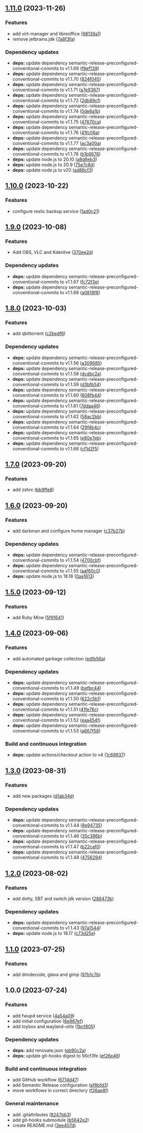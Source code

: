 ## [1.11.0](https://github.com/FilippoVissani/NixOS-configuration-hp-15s-eq2004nl/compare/1.10.0...1.11.0) (2023-11-26)


### Features

* add virt-manager and libreoffice ([98139a1](https://github.com/FilippoVissani/NixOS-configuration-hp-15s-eq2004nl/commit/98139a10f45e3a80c00b148719139e9179c8edc6))
* remove jetbrains.jdk ([7a8f3fa](https://github.com/FilippoVissani/NixOS-configuration-hp-15s-eq2004nl/commit/7a8f3fa7cbe3c90c741e78537284658328284464))


### Dependency updates

* **deps:** update dependency semantic-release-preconfigured-conventional-commits to v1.1.69 ([f9ef139](https://github.com/FilippoVissani/NixOS-configuration-hp-15s-eq2004nl/commit/f9ef13977c2d4cbef267f2b2bba7ff829b4b7865))
* **deps:** update dependency semantic-release-preconfigured-conventional-commits to v1.1.70 ([824f045](https://github.com/FilippoVissani/NixOS-configuration-hp-15s-eq2004nl/commit/824f045deea510ae5f71fdbe3c55797be981c363))
* **deps:** update dependency semantic-release-preconfigured-conventional-commits to v1.1.71 ([a7e9367](https://github.com/FilippoVissani/NixOS-configuration-hp-15s-eq2004nl/commit/a7e936763e16a855cd08782bf3653da82d1ac0f0))
* **deps:** update dependency semantic-release-preconfigured-conventional-commits to v1.1.72 ([2db89cf](https://github.com/FilippoVissani/NixOS-configuration-hp-15s-eq2004nl/commit/2db89cf37c4bca0bee5ad07bbd9b0a5af348c84c))
* **deps:** update dependency semantic-release-preconfigured-conventional-commits to v1.1.74 ([0de6a1b](https://github.com/FilippoVissani/NixOS-configuration-hp-15s-eq2004nl/commit/0de6a1ba093a46bb78a3afe314ddc6d541b8fba8))
* **deps:** update dependency semantic-release-preconfigured-conventional-commits to v1.1.75 ([47670ca](https://github.com/FilippoVissani/NixOS-configuration-hp-15s-eq2004nl/commit/47670cab7718f0102deacf8ac3bf5ecd7c6ac0b3))
* **deps:** update dependency semantic-release-preconfigured-conventional-commits to v1.1.76 ([41fc06a](https://github.com/FilippoVissani/NixOS-configuration-hp-15s-eq2004nl/commit/41fc06af120f5042fb4250e408df99f3f3c22f2e))
* **deps:** update dependency semantic-release-preconfigured-conventional-commits to v1.1.77 ([ac3a00a](https://github.com/FilippoVissani/NixOS-configuration-hp-15s-eq2004nl/commit/ac3a00aad38a3712f383f0e0bd525bb3541bf2da))
* **deps:** update dependency semantic-release-preconfigured-conventional-commits to v1.1.78 ([b1b8676](https://github.com/FilippoVissani/NixOS-configuration-hp-15s-eq2004nl/commit/b1b86764ddb6bbe304199b6e405e507b51f394ad))
* **deps:** update node.js to 20.10 ([a8d8eb3](https://github.com/FilippoVissani/NixOS-configuration-hp-15s-eq2004nl/commit/a8d8eb3103bb295686737a4647a814fb8b5d06c2))
* **deps:** update node.js to 20.9 ([75e7c8d](https://github.com/FilippoVissani/NixOS-configuration-hp-15s-eq2004nl/commit/75e7c8d292423335cf0b5b5631e013801b31ddc6))
* **deps:** update node.js to v20 ([ad86cf3](https://github.com/FilippoVissani/NixOS-configuration-hp-15s-eq2004nl/commit/ad86cf350273bcdb29645b9ba65b643d1fb251fb))

## [1.10.0](https://github.com/FilippoVissani/NixOS-configuration-hp-15s-eq2004nl/compare/1.9.0...1.10.0) (2023-10-22)


### Features

* configure restic backup service ([1ad0c21](https://github.com/FilippoVissani/NixOS-configuration-hp-15s-eq2004nl/commit/1ad0c21a9ae2e60a0fec8f8750b53909fd604517))

## [1.9.0](https://github.com/FilippoVissani/NixOS-configuration-hp-15s-eq2004nl/compare/1.8.0...1.9.0) (2023-10-08)


### Features

* Add OBS, VLC and Kdenlive ([370ee2d](https://github.com/FilippoVissani/NixOS-configuration-hp-15s-eq2004nl/commit/370ee2db4278cc351a4be386dd89ca7c35f9c3b6))


### Dependency updates

* **deps:** update dependency semantic-release-preconfigured-conventional-commits to v1.1.67 ([fc72f3e](https://github.com/FilippoVissani/NixOS-configuration-hp-15s-eq2004nl/commit/fc72f3e92005647ca776f444816c3b525967895f))
* **deps:** update dependency semantic-release-preconfigured-conventional-commits to v1.1.68 ([a0818f8](https://github.com/FilippoVissani/NixOS-configuration-hp-15s-eq2004nl/commit/a0818f85293b7f3d0c12aa535468751e331646ec))

## [1.8.0](https://github.com/FilippoVissani/NixOS-configuration-hp-15s-eq2004nl/compare/1.7.0...1.8.0) (2023-10-03)


### Features

* add qbittorrent ([c2bedf6](https://github.com/FilippoVissani/NixOS-configuration-hp-15s-eq2004nl/commit/c2bedf6577e0822fc8a23487296061dec0e7a35a))


### Dependency updates

* **deps:** update dependency semantic-release-preconfigured-conventional-commits to v1.1.56 ([a309685](https://github.com/FilippoVissani/NixOS-configuration-hp-15s-eq2004nl/commit/a309685c47d1b43f35715cae61c6b3d3145d6f87))
* **deps:** update dependency semantic-release-preconfigured-conventional-commits to v1.1.58 ([dcdbc2a](https://github.com/FilippoVissani/NixOS-configuration-hp-15s-eq2004nl/commit/dcdbc2a5a6a69bfd8f066a291a68b6130ee3d195))
* **deps:** update dependency semantic-release-preconfigured-conventional-commits to v1.1.59 ([d3bfb54](https://github.com/FilippoVissani/NixOS-configuration-hp-15s-eq2004nl/commit/d3bfb543165b3deb6a705353ce98a34a44b14be6))
* **deps:** update dependency semantic-release-preconfigured-conventional-commits to v1.1.60 ([808fb44](https://github.com/FilippoVissani/NixOS-configuration-hp-15s-eq2004nl/commit/808fb4472255ae59cc2e8628779cdf28cd1cad27))
* **deps:** update dependency semantic-release-preconfigured-conventional-commits to v1.1.61 ([7ddaa46](https://github.com/FilippoVissani/NixOS-configuration-hp-15s-eq2004nl/commit/7ddaa465bfeace95a19d5bb9fd319cd134c414ac))
* **deps:** update dependency semantic-release-preconfigured-conventional-commits to v1.1.62 ([58ac2bb](https://github.com/FilippoVissani/NixOS-configuration-hp-15s-eq2004nl/commit/58ac2bb8051ad8ff2e9cdca4e751723e09a0536a))
* **deps:** update dependency semantic-release-preconfigured-conventional-commits to v1.1.64 ([29f4b4c](https://github.com/FilippoVissani/NixOS-configuration-hp-15s-eq2004nl/commit/29f4b4cba54d74a835f58f94b7b202184448f8e3))
* **deps:** update dependency semantic-release-preconfigured-conventional-commits to v1.1.65 ([e80e7eb](https://github.com/FilippoVissani/NixOS-configuration-hp-15s-eq2004nl/commit/e80e7eb9b169152aca13a6c37362f2665db2c555))
* **deps:** update dependency semantic-release-preconfigured-conventional-commits to v1.1.66 ([cf1d2f5](https://github.com/FilippoVissani/NixOS-configuration-hp-15s-eq2004nl/commit/cf1d2f598eb59ea93d6351a552aeaca8c37f78bc))

## [1.7.0](https://github.com/FilippoVissani/NixOS-configuration-hp-15s-eq2004nl/compare/1.6.0...1.7.0) (2023-09-20)


### Features

* add zshrc ([bb9ffe8](https://github.com/FilippoVissani/NixOS-configuration-hp-15s-eq2004nl/commit/bb9ffe8dfa1fc9e8224e7fa33d1bd413938fdf62))

## [1.6.0](https://github.com/FilippoVissani/NixOS-configuration-hp-15s-eq2004nl/compare/1.5.0...1.6.0) (2023-09-20)


### Features

* add darkman and configure home manager ([c37b27b](https://github.com/FilippoVissani/NixOS-configuration-hp-15s-eq2004nl/commit/c37b27ba96adc8b3eee646189182efc6f2c1ac0c))


### Dependency updates

* **deps:** update dependency semantic-release-preconfigured-conventional-commits to v1.1.54 ([4700cbf](https://github.com/FilippoVissani/NixOS-configuration-hp-15s-eq2004nl/commit/4700cbf4fc9076e6b8a2cb12c6b888d7aaf1140a))
* **deps:** update dependency semantic-release-preconfigured-conventional-commits to v1.1.55 ([aaf60c0](https://github.com/FilippoVissani/NixOS-configuration-hp-15s-eq2004nl/commit/aaf60c0b37541b7448a77525f7ce08e729ad3548))
* **deps:** update node.js to 18.18 ([0aa1613](https://github.com/FilippoVissani/NixOS-configuration-hp-15s-eq2004nl/commit/0aa161325fcd2e82d17d0842dacefb100d4ae3c2))

## [1.5.0](https://github.com/FilippoVissani/NixOS-configuration-hp-15s-eq2004nl/compare/1.4.0...1.5.0) (2023-09-12)


### Features

* add Ruby Mine ([5f91641](https://github.com/FilippoVissani/NixOS-configuration-hp-15s-eq2004nl/commit/5f91641588d71ad8911e2d65cb398a4790df32e6))

## [1.4.0](https://github.com/FilippoVissani/NixOS-configuration-hp-15s-eq2004nl/compare/1.3.0...1.4.0) (2023-09-06)


### Features

* add automated garbage collection ([edfb56a](https://github.com/FilippoVissani/NixOS-configuration-hp-15s-eq2004nl/commit/edfb56a728bb741344cfaba6de7522cb12bf34af))


### Dependency updates

* **deps:** update dependency semantic-release-preconfigured-conventional-commits to v1.1.49 ([befbc44](https://github.com/FilippoVissani/NixOS-configuration-hp-15s-eq2004nl/commit/befbc442804a4da985b45b8339b392e5a338c903))
* **deps:** update dependency semantic-release-preconfigured-conventional-commits to v1.1.50 ([622c5b1](https://github.com/FilippoVissani/NixOS-configuration-hp-15s-eq2004nl/commit/622c5b1e9afed81a72c92c10b8721f0510e9ecb5))
* **deps:** update dependency semantic-release-preconfigured-conventional-commits to v1.1.51 ([41fe76c](https://github.com/FilippoVissani/NixOS-configuration-hp-15s-eq2004nl/commit/41fe76c3fd4c7934d96ffe6278e85b12b65fa6e1))
* **deps:** update dependency semantic-release-preconfigured-conventional-commits to v1.1.52 ([eaa454f](https://github.com/FilippoVissani/NixOS-configuration-hp-15s-eq2004nl/commit/eaa454f0cc895a33384855c508d80198b2cc839a))
* **deps:** update dependency semantic-release-preconfigured-conventional-commits to v1.1.53 ([a667f58](https://github.com/FilippoVissani/NixOS-configuration-hp-15s-eq2004nl/commit/a667f580c31ff7ecfe94966c6f1e0ee4b409866b))


### Build and continuous integration

* **deps:** update actions/checkout action to v4 ([1c69937](https://github.com/FilippoVissani/NixOS-configuration-hp-15s-eq2004nl/commit/1c699377db44ac6a23011f7a210e5585aefff1f6))

## [1.3.0](https://github.com/FilippoVissani/NixOS-configuration-hp-15s-eq2004nl/compare/1.2.0...1.3.0) (2023-08-31)


### Features

* add new packages ([d1ab34d](https://github.com/FilippoVissani/NixOS-configuration-hp-15s-eq2004nl/commit/d1ab34d4d76bed0e69e669b171e8232b552cef8d))


### Dependency updates

* **deps:** update dependency semantic-release-preconfigured-conventional-commits to v1.1.44 ([8e94735](https://github.com/FilippoVissani/NixOS-configuration-hp-15s-eq2004nl/commit/8e947359d1a5a0b4a79eb167a9c3bc00477346b1))
* **deps:** update dependency semantic-release-preconfigured-conventional-commits to v1.1.46 ([35c386b](https://github.com/FilippoVissani/NixOS-configuration-hp-15s-eq2004nl/commit/35c386b23a3f0bcde896b5edca7acee78b56d9cd))
* **deps:** update dependency semantic-release-preconfigured-conventional-commits to v1.1.47 ([b22caf0](https://github.com/FilippoVissani/NixOS-configuration-hp-15s-eq2004nl/commit/b22caf0fb736eb8eed735a0ad863df9749284bc6))
* **deps:** update dependency semantic-release-preconfigured-conventional-commits to v1.1.48 ([4756294](https://github.com/FilippoVissani/NixOS-configuration-hp-15s-eq2004nl/commit/47562947429cf42b539cdddba0530fc36b333129))

## [1.2.0](https://github.com/FilippoVissani/NixOS-configuration-hp-15s-eq2004nl/compare/1.1.0...1.2.0) (2023-08-02)


### Features

* add dotty, SBT and switch jdk version ([286473b](https://github.com/FilippoVissani/NixOS-configuration-hp-15s-eq2004nl/commit/286473b186e31b480dfbee03e4a3e86e85dc95e5))


### Dependency updates

* **deps:** update dependency semantic-release-preconfigured-conventional-commits to v1.1.43 ([97a1544](https://github.com/FilippoVissani/NixOS-configuration-hp-15s-eq2004nl/commit/97a1544b6b1dbc969c4d5dca0edd87f41482fcd9))
* **deps:** update node.js to 18.17 ([c73d25e](https://github.com/FilippoVissani/NixOS-configuration-hp-15s-eq2004nl/commit/c73d25ea8b24a28837d5d2cc01e202c3ac8678d2))

## [1.1.0](https://github.com/FilippoVissani/NixOS-configuration-hp-15s-eq2004nl/compare/1.0.0...1.1.0) (2023-07-25)


### Features

* add dmidecode, glava and gimp ([97b1c7b](https://github.com/FilippoVissani/NixOS-configuration-hp-15s-eq2004nl/commit/97b1c7b47f0fbdae8e6c7914bf76beda1116714e))

## 1.0.0 (2023-07-24)


### Features

* add fwupd service ([4a54a09](https://github.com/FilippoVissani/NixOS-configuration-hp-15s-eq2004nl/commit/4a54a09e4566533b7f98236e6fa8e892da931c65))
* add initial configuration ([6e967ef](https://github.com/FilippoVissani/NixOS-configuration-hp-15s-eq2004nl/commit/6e967ef10ae6de68abf18bf2281edae6733c2266))
* add toybox and wayland-utils ([1bcf805](https://github.com/FilippoVissani/NixOS-configuration-hp-15s-eq2004nl/commit/1bcf805a1bb21ceb2fcef90a0c8d1e3d00b262d1))


### Dependency updates

* **deps:** add renovate.json ([eb90c2a](https://github.com/FilippoVissani/NixOS-configuration-hp-15s-eq2004nl/commit/eb90c2a9ccbf9a8bd7de7059679694c7d3136eef))
* **deps:** update git-hooks digest to 56cf3fe ([ef26e46](https://github.com/FilippoVissani/NixOS-configuration-hp-15s-eq2004nl/commit/ef26e4652617b72614efdb8c6b61546d2230e98b))


### Build and continuous integration

* add GitHub workflow ([6714d47](https://github.com/FilippoVissani/NixOS-configuration-hp-15s-eq2004nl/commit/6714d47e5afcc3d89262e49bb59cd4b78634a138))
* add Semantic Release configuration ([af8bfd3](https://github.com/FilippoVissani/NixOS-configuration-hp-15s-eq2004nl/commit/af8bfd355f4f9831f12cdf4c215652c2f01a6ee4))
* move workflows in correct directory ([f26ae8f](https://github.com/FilippoVissani/NixOS-configuration-hp-15s-eq2004nl/commit/f26ae8f1516664b3d0ef77255de61012ab8b9713))


### General maintenance

* add .gitattributes ([8247bb3](https://github.com/FilippoVissani/NixOS-configuration-hp-15s-eq2004nl/commit/8247bb34dcaf7cce93fc11a151a35d386123ce67))
* add git-hooks submodule ([b5642e2](https://github.com/FilippoVissani/NixOS-configuration-hp-15s-eq2004nl/commit/b5642e20bb7668b19b904cb0816864a7521b9d76))
* create README.md ([3ee407d](https://github.com/FilippoVissani/NixOS-configuration-hp-15s-eq2004nl/commit/3ee407d7c9391195ac8c2d34f9923c5287344e2a))
